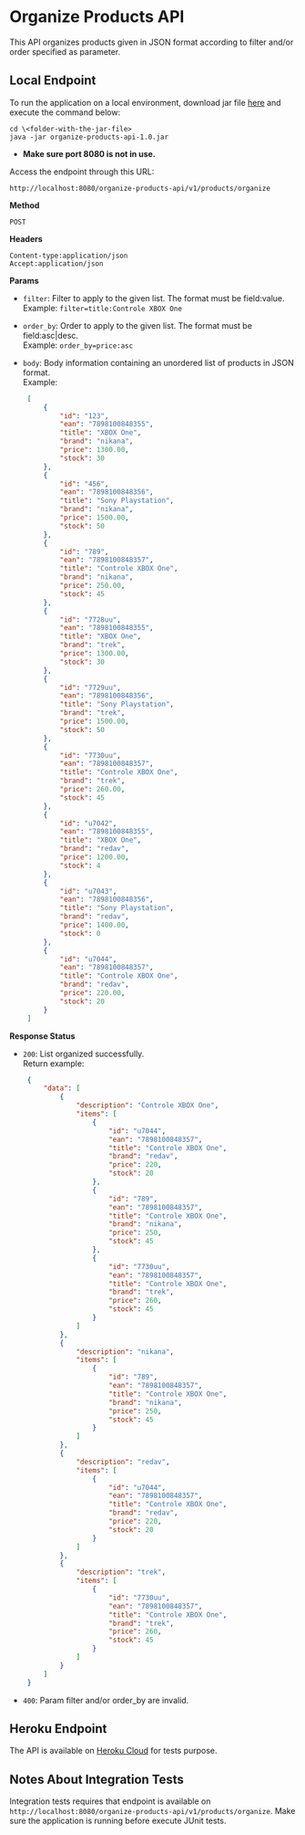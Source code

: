 # Organize Products API
This API organizes products given in JSON format according to filter and/or order specified as parameter.

## Local Endpoint
To run the application on a local environment, download jar file [here](organize-products-api-1.0.jar) and execute the command below:

```
cd \<folder-with-the-jar-file>
java -jar organize-products-api-1.0.jar
```

* **Make sure port 8080 is not in use.**

Access the endpoint through this URL:

`http://localhost:8080/organize-products-api/v1/products/organize`

**Method**

`POST`

**Headers**

`Content-type:application/json`<br>
`Accept:application/json`

**Params**

* `filter`: Filter to apply to the given list. The format must be field:value. <br>
   Example: `filter=title:Controle XBOX One`
   
* `order_by`: Order to apply to the given list. The format must be field:asc|desc. <br>
   Example: `order_by=price:asc`
   
* `body`: Body information containing an unordered list of products in JSON format. <br>
   Example:
   ```json
	[
		{
			"id": "123",
			"ean": "7898100848355",
			"title": "XBOX One",
			"brand": "nikana",
			"price": 1300.00,
			"stock": 30
		},
		{
			"id": "456",
			"ean": "7898100848356",
			"title": "Sony Playstation",
			"brand": "nikana",
			"price": 1500.00,
			"stock": 50
		},
		{
			"id": "789",
			"ean": "7898100848357",
			"title": "Controle XBOX One",
			"brand": "nikana",
			"price": 250.00,
			"stock": 45
		},
		{
			"id": "7728uu",
			"ean": "7898100848355",
			"title": "XBOX One",
			"brand": "trek",
			"price": 1300.00,
			"stock": 30
		},
		{
			"id": "7729uu",
			"ean": "7898100848356",
			"title": "Sony Playstation",
			"brand": "trek",
			"price": 1500.00,
			"stock": 50
		},
		{
			"id": "7730uu",
			"ean": "7898100848357",
			"title": "Controle XBOX One",
			"brand": "trek",
			"price": 260.00,
			"stock": 45
		},
		{
			"id": "u7042",
			"ean": "7898100848355",
			"title": "XBOX One",
			"brand": "redav",
			"price": 1200.00,
			"stock": 4
		},
		{
			"id": "u7043",
			"ean": "7898100848356",
			"title": "Sony Playstation",
			"brand": "redav",
			"price": 1400.00,
			"stock": 0
		},
		{
			"id": "u7044",
			"ean": "7898100848357",
			"title": "Controle XBOX One",
			"brand": "redav",
			"price": 220.00,
			"stock": 20
		}
	]
	```

**Response Status**

* `200`: List organized successfully. <br>
   Return example:
   ```json
	{
	    "data": [
	        {
	            "description": "Controle XBOX One",
	            "items": [
	                {
	                    "id": "u7044",
	                    "ean": "7898100848357",
	                    "title": "Controle XBOX One",
	                    "brand": "redav",
	                    "price": 220,
	                    "stock": 20
	                },
	                {
	                    "id": "789",
	                    "ean": "7898100848357",
	                    "title": "Controle XBOX One",
	                    "brand": "nikana",
	                    "price": 250,
	                    "stock": 45
	                },
	                {
	                    "id": "7730uu",
	                    "ean": "7898100848357",
	                    "title": "Controle XBOX One",
	                    "brand": "trek",
	                    "price": 260,
	                    "stock": 45
	                }
	            ]
	        },
	        {
	            "description": "nikana",
	            "items": [
	                {
	                    "id": "789",
	                    "ean": "7898100848357",
	                    "title": "Controle XBOX One",
	                    "brand": "nikana",
	                    "price": 250,
	                    "stock": 45
	                }
	            ]
	        },
	        {
	            "description": "redav",
	            "items": [
	                {
	                    "id": "u7044",
	                    "ean": "7898100848357",
	                    "title": "Controle XBOX One",
	                    "brand": "redav",
	                    "price": 220,
	                    "stock": 20
	                }
	            ]
	        },
	        {
	            "description": "trek",
	            "items": [
	                {
	                    "id": "7730uu",
	                    "ean": "7898100848357",
	                    "title": "Controle XBOX One",
	                    "brand": "trek",
	                    "price": 260,
	                    "stock": 45
	                }
	            ]
	        }
	    ]
	}
	```
* `400`: Param filter and/or order_by are invalid.

## Heroku Endpoint
The API is available on [Heroku Cloud](https://ancient-gorge-51255.herokuapp.com/organize-products-api/v1/products/organize) for tests purpose.

## Notes About Integration Tests
Integration tests requires that endpoint is available on `http://localhost:8080/organize-products-api/v1/products/organize`.
Make sure the application is running before execute JUnit tests.